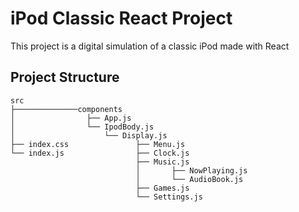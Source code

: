 # iPod Classic React Project

This project is a digital simulation of a classic iPod made with React

## Project Structure

    src
    ├──────────────components
    │                ├── App.js
    │                └── IpodBody.js
    │                    └── Display.js
    ├── index.css               ├── Menu.js
    └── index.js                ├── Clock.js
                                ├── Music.js
                                │       ├── NowPlaying.js
                                │       └── AudioBook.js
                                ├── Games.js
                                └── Settings.js
